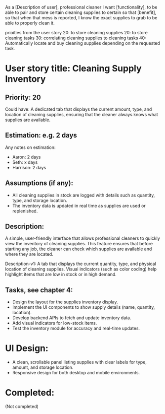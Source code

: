 As a [Description of user], professional cleaner
I want [functionality], to be able to pair and store certain cleaning supplies to certain
so that [benefit], so that when that mess is reported, I know the exact supplies to grab to be able to properly clean it.

prioities from the user story
20: to store cleaning supplies
20: to store cleaning tasks
30: correlating cleaning supplies to cleaning tasks
40: Automatically locate and buy cleaning supplies depending on the requested task.


# User story title: Cleaning Supply Inventory

## Priority: 20
Could have:
A dedicated tab that displays the current amount, type, and location of cleaning supplies, ensuring that the cleaner always knows what supplies are available.

## Estimation: e.g. 2 days
Any notes on estimation:
* Aaron: 2 days
* Seth: x days
* Harrison: 2 days

## Assumptions (if any):
- All cleaning supplies in stock are logged with details such as quantity, type, and storage location.
- The inventory data is updated in real time as supplies are used or replenished.

## Description:
A simple, user-friendly interface that allows professional cleaners to quickly view the inventory of cleaning supplies. This feature ensures that before starting any job, the cleaner can check which supplies are available and where they are located.

Description-v1:
A tab that displays the current quantity, type, and physical location of cleaning supplies. Visual indicators (such as color coding) help highlight items that are low in stock or in high demand.

## Tasks, see chapter 4:
- Design the layout for the supplies inventory display.
- Implement the UI components to show supply details (name, quantity, location).
- Develop backend APIs to fetch and update inventory data.
- Add visual indicators for low-stock items.
- Test the inventory module for accuracy and real-time updates.

# UI Design:
- A clean, scrollable panel listing supplies with clear labels for type, amount, and storage location.
- Responsive design for both desktop and mobile environments.

# Completed:
(Not completed)
